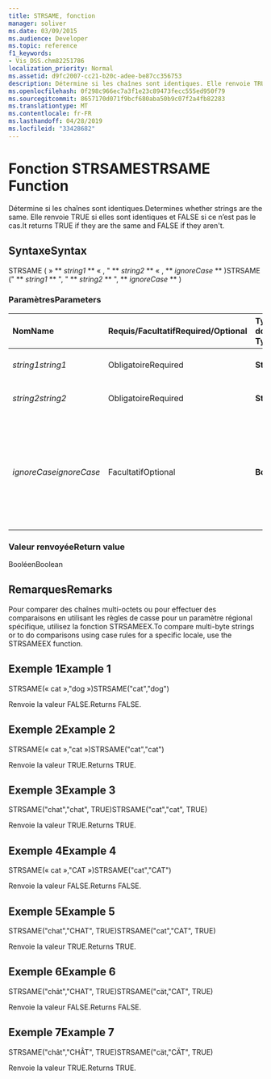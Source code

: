 ```yaml
---
title: STRSAME, fonction
manager: soliver
ms.date: 03/09/2015
ms.audience: Developer
ms.topic: reference
f1_keywords:
- Vis_DSS.chm82251786
localization_priority: Normal
ms.assetid: d9fc2007-cc21-b20c-adee-be87cc356753
description: Détermine si les chaînes sont identiques. Elle renvoie TRUE si elles sont identiques et FALSE si ce n’est pas le cas.
ms.openlocfilehash: 0f298c966ec7a3f1e23c89473fecc555ed950f79
ms.sourcegitcommit: 8657170d071f9bcf680aba50b9c07f2a4fb82283
ms.translationtype: MT
ms.contentlocale: fr-FR
ms.lasthandoff: 04/28/2019
ms.locfileid: "33428682"
---
```

# <a name="strsame-function"></a><span data-ttu-id="a7888-104">Fonction STRSAME</span><span class="sxs-lookup"><span data-stu-id="a7888-104">STRSAME Function</span></span>

<span data-ttu-id="a7888-105">Détermine si les chaînes sont identiques.</span><span class="sxs-lookup"><span data-stu-id="a7888-105">Determines whether strings are the same.</span></span> <span data-ttu-id="a7888-106">Elle renvoie TRUE si elles sont identiques et FALSE si ce n’est pas le cas.</span><span class="sxs-lookup"><span data-stu-id="a7888-106">It returns TRUE if they are the same and FALSE if they aren't.</span></span> 
  
## <a name="syntax"></a><span data-ttu-id="a7888-107">Syntaxe</span><span class="sxs-lookup"><span data-stu-id="a7888-107">Syntax</span></span>

<span data-ttu-id="a7888-108">STRSAME ( » \*\* *string1* \*\* « , " \*\* *string2* \*\* « , \*\* *ignoreCase* \*\* )</span><span class="sxs-lookup"><span data-stu-id="a7888-108">STRSAME (" \*\* *string1* \*\* ", " \*\* *string2* \*\* ", \*\* *ignoreCase* \*\* )</span></span> 
  
### <a name="parameters"></a><span data-ttu-id="a7888-109">Paramètres</span><span class="sxs-lookup"><span data-stu-id="a7888-109">Parameters</span></span>

|<span data-ttu-id="a7888-110">**Nom**</span><span class="sxs-lookup"><span data-stu-id="a7888-110">**Name**</span></span>|<span data-ttu-id="a7888-111">**Requis/Facultatif**</span><span class="sxs-lookup"><span data-stu-id="a7888-111">**Required/Optional**</span></span>|<span data-ttu-id="a7888-112">**Type de données**</span><span class="sxs-lookup"><span data-stu-id="a7888-112">**Data Type**</span></span>|<span data-ttu-id="a7888-113">**Description**</span><span class="sxs-lookup"><span data-stu-id="a7888-113">**Description**</span></span>|
|:-----|:-----|:-----|:-----|
| <span data-ttu-id="a7888-114">_string1_</span><span class="sxs-lookup"><span data-stu-id="a7888-114">_string1_</span></span> <br/> |<span data-ttu-id="a7888-115">Obligatoire</span><span class="sxs-lookup"><span data-stu-id="a7888-115">Required</span></span>  <br/> |<span data-ttu-id="a7888-116">**String**</span><span class="sxs-lookup"><span data-stu-id="a7888-116">**String**</span></span> <br/> |<span data-ttu-id="a7888-117">Première chaîne à comparer.</span><span class="sxs-lookup"><span data-stu-id="a7888-117">The first string to compare.</span></span>  <br/> |
| <span data-ttu-id="a7888-118">_string2_</span><span class="sxs-lookup"><span data-stu-id="a7888-118">_string2_</span></span> <br/> |<span data-ttu-id="a7888-119">Obligatoire</span><span class="sxs-lookup"><span data-stu-id="a7888-119">Required</span></span>  <br/> |<span data-ttu-id="a7888-120">**String**</span><span class="sxs-lookup"><span data-stu-id="a7888-120">**String**</span></span> <br/> |<span data-ttu-id="a7888-121">Deuxième chaîne à comparer.</span><span class="sxs-lookup"><span data-stu-id="a7888-121">The second string to compare.</span></span>  <br/> |
| <span data-ttu-id="a7888-122">_ignoreCase_</span><span class="sxs-lookup"><span data-stu-id="a7888-122">_ignoreCase_</span></span> <br/> |<span data-ttu-id="a7888-123">Facultatif</span><span class="sxs-lookup"><span data-stu-id="a7888-123">Optional</span></span>  <br/> |<span data-ttu-id="a7888-124">**Boolean**</span><span class="sxs-lookup"><span data-stu-id="a7888-124">**Boolean**</span></span> <br/> |<span data-ttu-id="a7888-p103">Valeur TRUE pour ne pas tenir compte de la casse et valeur FALSE pour tenir compte de la casse dans la comparaison. La valeur par défaut est FALSE.</span><span class="sxs-lookup"><span data-stu-id="a7888-p103">TRUE to ignore the case and FALSE to compare the case. The default is FALSE.</span></span>  <br/> |
   
### <a name="return-value"></a><span data-ttu-id="a7888-127">Valeur renvoyée</span><span class="sxs-lookup"><span data-stu-id="a7888-127">Return value</span></span>

<span data-ttu-id="a7888-128">Booléen</span><span class="sxs-lookup"><span data-stu-id="a7888-128">Boolean</span></span>
  
## <a name="remarks"></a><span data-ttu-id="a7888-129">Remarques</span><span class="sxs-lookup"><span data-stu-id="a7888-129">Remarks</span></span>

<span data-ttu-id="a7888-130">Pour comparer des chaînes multi-octets ou pour effectuer des comparaisons en utilisant les règles de casse pour un paramètre régional spécifique, utilisez la fonction STRSAMEEX.</span><span class="sxs-lookup"><span data-stu-id="a7888-130">To compare multi-byte strings or to do comparisons using case rules for a specific locale, use the STRSAMEEX function.</span></span>
  
## <a name="example-1"></a><span data-ttu-id="a7888-131">Exemple 1</span><span class="sxs-lookup"><span data-stu-id="a7888-131">Example 1</span></span>

<span data-ttu-id="a7888-132">STRSAME(« cat »,"dog »)</span><span class="sxs-lookup"><span data-stu-id="a7888-132">STRSAME("cat","dog")</span></span>
  
<span data-ttu-id="a7888-133">Renvoie la valeur FALSE.</span><span class="sxs-lookup"><span data-stu-id="a7888-133">Returns FALSE.</span></span>
  
## <a name="example-2"></a><span data-ttu-id="a7888-134">Exemple 2</span><span class="sxs-lookup"><span data-stu-id="a7888-134">Example 2</span></span>

<span data-ttu-id="a7888-135">STRSAME(« cat »,"cat »)</span><span class="sxs-lookup"><span data-stu-id="a7888-135">STRSAME("cat","cat")</span></span>
  
<span data-ttu-id="a7888-136">Renvoie la valeur TRUE.</span><span class="sxs-lookup"><span data-stu-id="a7888-136">Returns TRUE.</span></span>
  
## <a name="example-3"></a><span data-ttu-id="a7888-137">Exemple 3</span><span class="sxs-lookup"><span data-stu-id="a7888-137">Example 3</span></span>

<span data-ttu-id="a7888-138">STRSAME("chat","chat", TRUE)</span><span class="sxs-lookup"><span data-stu-id="a7888-138">STRSAME("cat","cat", TRUE)</span></span>
  
<span data-ttu-id="a7888-139">Renvoie la valeur TRUE.</span><span class="sxs-lookup"><span data-stu-id="a7888-139">Returns TRUE.</span></span>
  
## <a name="example-4"></a><span data-ttu-id="a7888-140">Exemple 4</span><span class="sxs-lookup"><span data-stu-id="a7888-140">Example 4</span></span>

<span data-ttu-id="a7888-141">STRSAME(« cat »,"CAT »)</span><span class="sxs-lookup"><span data-stu-id="a7888-141">STRSAME("cat","CAT")</span></span>
  
<span data-ttu-id="a7888-142">Renvoie la valeur FALSE.</span><span class="sxs-lookup"><span data-stu-id="a7888-142">Returns FALSE.</span></span>
  
## <a name="example-5"></a><span data-ttu-id="a7888-143">Exemple 5</span><span class="sxs-lookup"><span data-stu-id="a7888-143">Example 5</span></span>

<span data-ttu-id="a7888-144">STRSAME("chat","CHAT", TRUE)</span><span class="sxs-lookup"><span data-stu-id="a7888-144">STRSAME("cat","CAT", TRUE)</span></span>
  
<span data-ttu-id="a7888-145">Renvoie la valeur TRUE.</span><span class="sxs-lookup"><span data-stu-id="a7888-145">Returns TRUE.</span></span>
  
## <a name="example-6"></a><span data-ttu-id="a7888-146">Exemple 6</span><span class="sxs-lookup"><span data-stu-id="a7888-146">Example 6</span></span>

<span data-ttu-id="a7888-147">STRSAME("chât","CHAT", TRUE)</span><span class="sxs-lookup"><span data-stu-id="a7888-147">STRSAME("cät,"CAT", TRUE)</span></span>
  
<span data-ttu-id="a7888-148">Renvoie la valeur FALSE.</span><span class="sxs-lookup"><span data-stu-id="a7888-148">Returns FALSE.</span></span>
  
## <a name="example-7"></a><span data-ttu-id="a7888-149">Exemple 7</span><span class="sxs-lookup"><span data-stu-id="a7888-149">Example 7</span></span>

<span data-ttu-id="a7888-150">STRSAME("chât","CHÂT", TRUE)</span><span class="sxs-lookup"><span data-stu-id="a7888-150">STRSAME("cät,"CÄT", TRUE)</span></span>
  
<span data-ttu-id="a7888-151">Renvoie la valeur TRUE.</span><span class="sxs-lookup"><span data-stu-id="a7888-151">Returns TRUE.</span></span>
  

